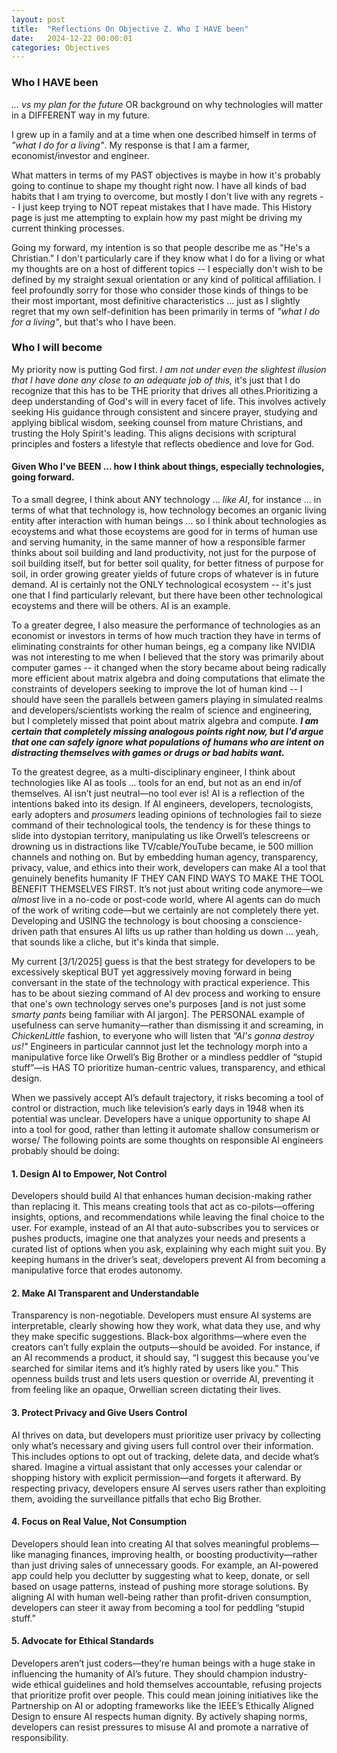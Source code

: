 ```yaml
---
layout: post
title:  "Reflections On Objective Z. Who I HAVE been"
date:   2024-12-22 00:00:01
categories: Objectives
---
```


### Who I HAVE been 

*... vs my plan for the future* OR background on why technologies will matter in a DIFFERENT way in my future. 

I grew up in a family and at a time when one described himself in terms of *"what I do for a living"*.  My response is that I am a farmer, economist/investor and engineer. 

What matters in terms of my PAST objectives is maybe in how it's probably going to continue to shape my thought right now. I have all kinds of bad habits that I am trying to overcome, but mostly I don't live with any regrets -- I just keep trying to NOT repeat mistakes that I have made. This History page is just me attempting to explain how my past might be driving my current thinking processes.

Going my forward, my intention is so that people describe me as "He's a Christian."  I don't particularly care if they know what I do for a living or what my thoughts are on a host of different topics -- I especially don't wish to be defined by my straight sexual orientation or any kind of political affiliation. I feel profoundly sorry for those who consider those kinds of things to be their most important, most definitive characteristics ... just as I slightly regret that my own self-definition has been primarily in terms of *"what I do for a living"*, but that's who I have been. 

### Who I will become

My priority now is putting God first. *I am not under even the slightest illusion that I have done any close to an adequate job of this,* it's just that I do recognize that this has to be THE priority that drives all othes.Prioritizing a deep understanding of God's will in every facet of life. This involves actively seeking His guidance through consistent and sincere prayer, studying and applying biblical wisdom, seeking counsel from mature Christians, and trusting the Holy Spirit's leading. This aligns decisions with scriptural principles and fosters a lifestyle that reflects obedience and love for God.

#### Given Who I've BEEN ... how I think about things, especially technologies, going forward.

To a small degree, I think about ANY technology ... *like AI*, for instance ... in terms of what that technology is, how technology becomes an organic living entity after interaction with human beings ... so I think about technologies as ecoystems and what those ecoystems are good for in terms of human use and serving humanity, in the same manner of how a responsible farmer thinks about soil building and land productivity, not just for the purpose of soil building itself, but for better soil quality, for better fitness of purpose for soil, in order growing greater yields of future crops of whatever is in future demand. AI is certainly not the ONLY technological ecosystem -- it's just one that I find particularly relevant, but there have been other technological ecoystems and there will be others. AI is an example.

To a greater degree, I also measure the performance of technologies as an economist or investors in terms of how much traction they have in terms of eliminating constraints for other human beings, eg a company like NVIDIA was not interesting to me when I believed that the story was primarily about computer games -- it changed when the story became about being radically more efficient about matrix algebra and doing computations that elimate the constraints of developers seeking to improve the lot of human kind -- I should have seen the parallels between gamers playing in simulated realms and developers/scientists working the realm of science and engineering, but I completely missed that point about matrix algebra and compute. ***I am certain that completely missing analogous points right now, but I'd argue that one can safely ignore what populations of humans who are intent on distracting themselves with games or drugs or bad habits want.*** 

To the greatest degree, as a multi-disciplinary engineer, I think about technologies like AI as tools ... tools for an end, but not as an end in/of themselves. AI isn’t just neutral—no tool ever is!  AI is a reflection of the intentions baked into its design. If AI engineers, developers, tecnologists, early adopters and *prosumers* leading opinions of technologies fail to sieze command of their technological tools, the tendency is for these things to slide into dystopian territory, manipulating us like Orwell’s telescreens or drowning us in distractions like TV/cable/YouTube became, ie 500 million channels and nothing on. But by embedding human agency, transparency, privacy, value, and ethics into their work, developers can make AI a tool that genuinely benefits humanity IF THEY CAN FIND WAYS TO MAKE THE TOOL BENEFIT THEMSELVES FIRST. It’s not just about writing code anymore—we *almost* live in a no-code or post-code world, where AI agents can do much of the work of writing code—but we certainly are not completely there yet. Developing and USING the technology is bout choosing a conscience-driven path that ensures AI lifts us up rather than holding us down ... yeah, that sounds like a cliche, but it's kinda that simple.

My current [3/1/2025] guess is that the best strategy for developers to be excessively skeptical BUT yet aggressively moving forward in being conversant in the state of the technology with practical experience. This has to be about siezing command of AI dev process and working to ensure that one's own technology serves one's purposes [and is not just some *smarty pants* being familiar with AI jargon]. The PERSONAL example of usefulness can serve humanity—rather than dismissing it and screaming, in *ChickenLittle* fashion, to everyone who will listen that *"AI's gonna destroy us!"* Engineers in particular cannnot just let the technology morph into a manipulative force like Orwell’s Big Brother or a mindless peddler of “stupid stuff”—is HAS TO prioritize human-centric values, transparency, and ethical design. 

When we passively accept AI’s default trajectory, it risks becoming a tool of control or distraction, much like television’s early days in 1948 when its potential was unclear. Developers have a unique opportunity to shape AI into a tool for good, rather than letting it automate shallow consumerism or worse/ The following points are some thoughts on responsible AI engineers probably should be doing:

#### 1. Design AI to Empower, Not Control
Developers should build AI that enhances human decision-making rather than replacing it. This means creating tools that act as co-pilots—offering insights, options, and recommendations while leaving the final choice to the user. For example, instead of an AI that auto-subscribes you to services or pushes products, imagine one that analyzes your needs and presents a curated list of options when you ask, explaining why each might suit you. By keeping humans in the driver’s seat, developers prevent AI from becoming a manipulative force that erodes autonomy.

#### 2. Make AI Transparent and Understandable
Transparency is non-negotiable. Developers must ensure AI systems are interpretable, clearly showing how they work, what data they use, and why they make specific suggestions. Black-box algorithms—where even the creators can’t fully explain the outputs—should be avoided. For instance, if an AI recommends a product, it should say, “I suggest this because you’ve searched for similar items and it’s highly rated by users like you.” This openness builds trust and lets users question or override AI, preventing it from feeling like an opaque, Orwellian screen dictating their lives.

#### 3. Protect Privacy and Give Users Control
AI thrives on data, but developers must prioritize user privacy by collecting only what’s necessary and giving users full control over their information. This includes options to opt out of tracking, delete data, and decide what’s shared. Imagine a virtual assistant that only accesses your calendar or shopping history with explicit permission—and forgets it afterward. By respecting privacy, developers ensure AI serves users rather than exploiting them, avoiding the surveillance pitfalls that echo Big Brother.

#### 4. Focus on Real Value, Not Consumption
Developers should lean into creating AI that solves meaningful problems—like managing finances, improving health, or boosting productivity—rather than just driving sales of unnecessary goods. For example, an AI-powered app could help you declutter by suggesting what to keep, donate, or sell based on usage patterns, instead of pushing more storage solutions. By aligning AI with human well-being rather than profit-driven consumption, developers can steer it away from becoming a tool for peddling “stupid stuff.”

#### 5. Advocate for Ethical Standards
Developers aren’t just coders—they’re human beings with a huge stake in influencing the humanity of AI’s future. They should champion industry-wide ethical guidelines and hold themselves accountable, refusing projects that prioritize profit over people. This could mean joining initiatives like the Partnership on AI or adopting frameworks like the IEEE’s Ethically Aligned Design to ensure AI respects human dignity. By actively shaping norms, developers can resist pressures to misuse AI and promote a narrative of responsibility.

